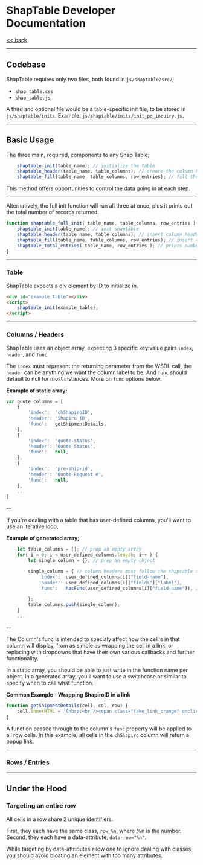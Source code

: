 # ShapTable Developer Documentation

[<< back](/ShapTable/about)

---

## Codebase

ShapTable requires only two files, both found in `js/shaptable/src/`;

* `shap_table.css`
* `shap_table.js`

A third and optional file would be a table-specific init file, to be stored in `js/shaptable/inits`. Example: `js/shaptable/inits/init_po_inquiry.js`.

---

## Basic Usage

The three main, required, components to any Shap Table;
```js
    shaptable_init(table_name); // initialize the table
    shaptable_header(table_name, table_columns); // create the column headers
    shaptable_fill(table_name, table_columns, row_entries); // fill the table with entries
```
This method offers opportunities to control the data going in at each step.

---

Alternatively, the full init function will run all three at once, plus it prints out the total number of records returned.
```js
function shaptable_full_init( table_name, table_columns, row_entries ){
    shaptable_init(table_name); // init shaptable
	shaptable_header(table_name, table_columns); // insert column headers
    shaptable_fill(table_name, table_columns, row_entries); // insert row data
    shaptable_total_entries( table_name, row_entries ); // prints number of records.
}
```


---

### Table
ShapTable expects a div element by ID to initialize in.
```html
<div id="example_table"></div>
<script>
    shaptable_init(example_table);
</script>
```

---

### Columns / Headers
ShapTable uses an object array, expecting 3 specific key:value pairs `index`, `header`, and `func`.

The `index` must represent the returning parameter from the WSDL call, the `header` can be anything we want the column label to be, And `func` should default to null for most instances. More on `func` options below.

**Example of static array:**
```js
var quote_columns = [
    {
        'index':  'chShapiroID',
        'header': 'Shapiro ID',
        'func':   getShipmentDetails,
    },
    {
        'index':  'quote-status',
        'header': 'Quote Status',
        'func':   null,
    },
    {
        'index':  'pre-ship-id',
        'header': 'Quote Request #',
        'func':   null,
    },
    ...
]
```

--

If you're dealing with a table that has user-defined columns, you'll want to use an iterative loop, 

**Example of generated array;**
```js
    let table_columns = []; // prep an empty array
	for( i = 0; i < user_defined_columns.length; i++ ) {
		let single_column = {}; // prep an empty object

		single_column = { // column headers must follow the shaptable structure.
			'index':  user_defined_columns[i]["field-name"],
			'header': user_defined_columns[i]["fields"]["label"],
			'func':   hasFunc(user_defined_columns[i]["field-name"]), // fill these based on a switchcase for the index value.

		};
        table_columns.push(single_column);
    }
    ...
```

--

The Column's func is intended to specialy affect how the cell's in that column will display, from as simple as wrapping the cell in a link, or replacing with dropdowns that have their own various callbacks and further functionality.

In a static array, you should be able to just write in the function name per object. In a generated array, you'll want to use a switchcase or similar to specify when to call what function.

**Common Example - Wrapping ShapiroID in a link**

```js
function getShipmentDetails(cell, col, row) {
    cell.innerHTML = '&nbsp;<br /><span class="fake_link_orange" onclick="view_popup(&quot;/index.php?option=com_content&amp;view=article&amp;id=235&amp;catid=81&amp;appCode=IT&amp;shapiro_id=' + row['chShapiroID'] + '&quot;);">' + row['chShapiroID'] + '</span><br />&nbsp;';
}
```
A function passed through to the column's `func` property will be applied to all row cells. In this example, all cells in the `chShapiro` column will return a popup link.

---

### Rows / Entries

---

## Under the Hood

### Targeting an entire row
All cells in a row share 2 unique identifiers. 

First, they each have the same class, `row_%n`, where %n is the number. Second, they each have a data-attribute, `data-row="%n"`. 

While targeting by data-attributes allow one to ignore dealing with classes, you should avoid bloating an element with too many attributes. 